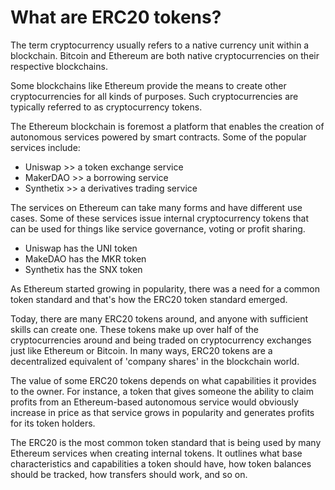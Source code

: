 # What are ERC20 tokens?

The term cryptocurrency usually refers to a native currency unit within a blockchain. Bitcoin and Ethereum are both native cryptocurrencies on their respective blockchains.

Some blockchains like Ethereum provide the means to create other cryptocurrencies for all kinds of purposes. Such cryptocurrencies are typically referred to as cryptocurrency tokens.

The Ethereum blockchain is foremost a platform that enables the creation of autonomous services powered by smart contracts. Some of the popular services include:

- Uniswap >> a token exchange service
- MakerDAO >> a borrowing service
- Synthetix >> a derivatives trading service

The services on Ethereum can take many forms and have different use cases. Some of these services issue internal cryptocurrency tokens that can be used for things like service governance, voting or profit sharing.

- Uniswap has the UNI token
- MakeDAO has the MKR token
- Synthetix has the SNX token

As Ethereum started growing in popularity, there was a need for a common token standard and that's how the ERC20 token standard emerged.

Today, there are many ERC20 tokens around, and anyone with sufficient skills can create one. These tokens make up over half of the cryptocurrencies around and being traded on cryptocurrency exchanges just like Ethereum or Bitcoin. In many ways, ERC20 tokens are a decentralized equivalent of 'company shares' in the blockchain world.

The value of some ERC20 tokens depends on what capabilities it provides to the owner. For instance, a token that gives someone the ability to claim profits from an Ethereum-based autonomous service would obviously increase in price as that service grows in popularity and generates profits for its token holders.

The ERC20 is the most common token standard that is being used by many Ethereum services when creating internal tokens. It outlines what base characteristics and capabilities a token should have, how token balances should be tracked, how transfers should work, and so on.

